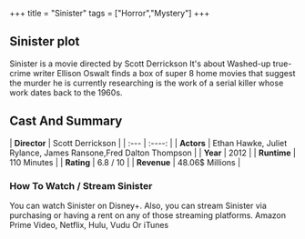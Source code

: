 +++
title = "Sinister"
tags = ["Horror","Mystery"]
+++
## Sinister plot
Sinister is a movie directed by Scott Derrickson It's about Washed-up true-crime writer Ellison Oswalt finds a box of super 8 home movies that suggest the murder he is currently researching is the work of a serial killer whose work dates back to the 1960s.
## Cast And Summary
| **Director**      | Scott Derrickson |
    | :---        |    :----:   |
    |  **Actors** | Ethan Hawke, Juliet Rylance, James Ransone,Fred Dalton Thompson |
    | **Year**   | 2012    |
    |  **Runtime** | 110 Minutes |
    |  **Rating** | 6.8 / 10 | 
    |  **Revenue** | 48.06$ Millions |
### How To Watch / Stream Sinister
You can watch Sinister on Disney+.
Also, you can stream Sinister via purchasing or having a rent on any of those streaming platforms.
Amazon Prime Video, Netflix, Hulu, Vudu Or iTunes